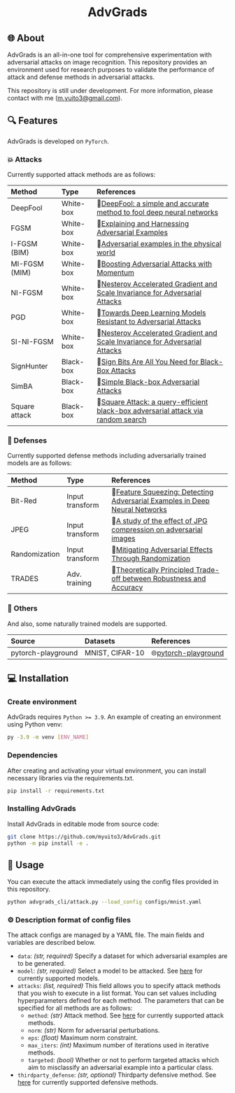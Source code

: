 <div align="center">

# AdvGrads

</div>

## 🌐 About
AdvGrads is an all-in-one tool for comprehensive experimentation with adversarial attacks on image recognition. This repository provides an environment used for research purposes to validate the performance of attack and defense methods in adversarial attacks.

This repository is still under development. For more information, please contact with me (m.yuito3@gmail.com).

## 🔍 Features
AdvGrads is developed on `PyTorch`.

### 💥 Attacks
Currently supported attack methods are as follows:

| Method              | Type                | References          |
| :------------------ | :------------------ | :------------------ |
| DeepFool            | White-box           | 📃[DeepFool: a simple and accurate method to fool deep neural networks](https://arxiv.org/abs/1511.04599) |
| FGSM                | White-box           | 📃[Explaining and Harnessing Adversarial Examples](https://arxiv.org/abs/1412.6572) |
| I-FGSM (BIM)        | White-box           | 📃[Adversarial examples in the physical world](https://arxiv.org/abs/1607.02533) |
| MI-FGSM (MIM)       | White-box           | 📃[Boosting Adversarial Attacks with Momentum](https://arxiv.org/abs/1710.06081) |
| NI-FGSM             | White-box           | 📃[Nesterov Accelerated Gradient and Scale Invariance for Adversarial Attacks](https://arxiv.org/abs/1908.06281) |
| PGD                 | White-box           | 📃[Towards Deep Learning Models Resistant to Adversarial Attacks](https://arxiv.org/abs/1706.06083) |
| SI-NI-FGSM          | White-box           | 📃[Nesterov Accelerated Gradient and Scale Invariance for Adversarial Attacks](https://arxiv.org/abs/1908.06281) |
| SignHunter          | Black-box           | 📃[Sign Bits Are All You Need for Black-Box Attacks](https://openreview.net/forum?id=SygW0TEFwH) |
| SimBA               | Black-box           | 📃[Simple Black-box Adversarial Attacks](https://arxiv.org/abs/1905.07121) |
| Square attack       | Black-box           | 📃[Square Attack: a query-efficient black-box adversarial attack via random search](https://arxiv.org/abs/1912.00049) |

### 💠 Defenses
Currently supported defense methods including adversarially trained models are as follows:

| Method              | Type                | References          |
| :------------------ | :------------------ | :------------------ |
| Bit-Red             | Input transform     | 📃[Feature Squeezing: Detecting Adversarial Examples in Deep Neural Networks](https://arxiv.org/abs/1704.01155) |
| JPEG                | Input transform     | 📃[A study of the effect of JPG compression on adversarial images](https://arxiv.org/abs/1608.00853) |
| Randomization       | Input transform     | 📃[Mitigating Adversarial Effects Through Randomization](https://arxiv.org/abs/1711.01991) |
| TRADES              | Adv. training       | 📃[Theoretically Principled Trade-off between Robustness and Accuracy](https://arxiv.org/abs/1901.08573) |

### 🧩 Others
And also, some naturally trained models are supported.

| Source              | Datasets            | References          |
| :------------------ | :------------------ | :------------------ |
| pytorch-playground  | MNIST, CIFAR-10     | 🌐[pytorch-playground](https://github.com/aaron-xichen/pytorch-playground) |

## 💻 Installation

### Create environment
AdvGrads requires `Python >= 3.9`. An example of creating an environment using Python venv:
```bash
py -3.9 -m venv [ENV_NAME]
```

### Dependencies
After creating and activating your virtual environment, you can install necessary libraries via the requirements.txt.

```bash
pip install -r requirements.txt
```

### Installing AdvGrads
Install AdvGrads in editable mode from source code:

```bash
git clone https://github.com/myuito3/AdvGrads.git
python -m pip install -e .
```

## 🚀 Usage
You can execute the attack immediately using the config files provided in this repository.

```bash
python advgrads_cli/attack.py --load_config configs/mnist.yaml
```

### ⚙ Description format of config files
The attack configs are managed by a YAML file. The main fields and variables are described below.

- `data`: _(str, required)_ Specify a dataset for which adversarial examples are to be generated.
- `model`: _(str, required)_ Select a model to be attacked. See [here](https://github.com/myuito3/AdvGrads/blob/main/advgrads/models/__init__.py) for currently supported models.
- `attacks`: _(list, required)_ This field allows you to specify attack methods that you wish to execute in a list format. You can set values including hyperparameters defined for each method. The parameters that can be specified for all methods are as follows:
  - `method`: _(str)_ Attack method. See [here](https://github.com/myuito3/AdvGrads/blob/main/advgrads/adversarial/__init__.py) for currently supported attack methods.
  - `norm`: _(str)_ Norm for adversarial perturbations.
  - `eps`: _(float)_ Maximum norm constraint.
  - `max_iters`: _(int)_ Maximum number of iterations used in iterative methods.
  - `targeted`: _(bool)_ Whether or not to perform targeted attacks which aim to misclassify an adversarial example into a particular class.
- `thirdparty_defense`: _(str, optional)_ Thirdparty defensive method. See [here](https://github.com/myuito3/AdvGrads/blob/main/advgrads/adversarial/__init__.py) for currently supported defensive methods.
